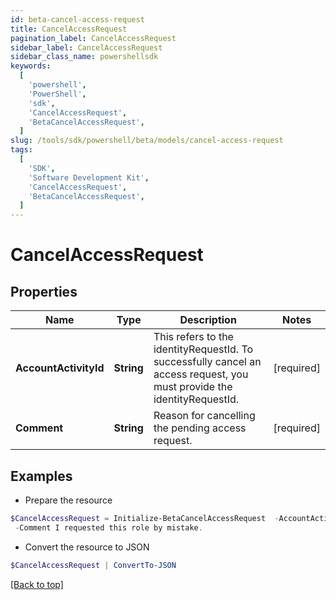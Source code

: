 ```yaml
---
id: beta-cancel-access-request
title: CancelAccessRequest
pagination_label: CancelAccessRequest
sidebar_label: CancelAccessRequest
sidebar_class_name: powershellsdk
keywords:
  [
    'powershell',
    'PowerShell',
    'sdk',
    'CancelAccessRequest',
    'BetaCancelAccessRequest',
  ]
slug: /tools/sdk/powershell/beta/models/cancel-access-request
tags:
  [
    'SDK',
    'Software Development Kit',
    'CancelAccessRequest',
    'BetaCancelAccessRequest',
  ]
---
```


# CancelAccessRequest

## Properties

| Name | Type | Description | Notes |
| --- | --- | --- | --- |
| **AccountActivityId** | **String** | This refers to the identityRequestId. To successfully cancel an access request, you must provide the identityRequestId. | [required] |
| **Comment** | **String** | Reason for cancelling the pending access request. | [required] |

## Examples

- Prepare the resource

```powershell
$CancelAccessRequest = Initialize-BetaCancelAccessRequest  -AccountActivityId 2c9180835d2e5168015d32f890ca1581 `
 -Comment I requested this role by mistake.
```

- Convert the resource to JSON

```powershell
$CancelAccessRequest | ConvertTo-JSON
```

[[Back to top]](#)
